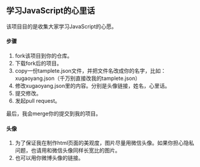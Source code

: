 ## 学习JavaScript的心里话

该项目目的是收集大家学习JavaScript的心愿。

#### 步骤

1. fork该项目到你的仓库。
2. 下载fork后的项目。
3. copy一份tamplete.json文件，并把文件名改成你的名字，比如：xugaoyang.json（千万别直接改我的tamplete.json）
4. 修改xugaoyang.json里的内容。分别是头像链接，姓名，心里话。
5. 提交修改。
6. 发起pull request。

最后，我会merge你的提交到我的项目。

#### 头像

1. 为了保证我在制作html页面的美观度，图片尽量用微信头像。如果你担心隐私问题，也请用和微信头像同样长宽比的图片。
2. 也可以用你微博头像的链接。
